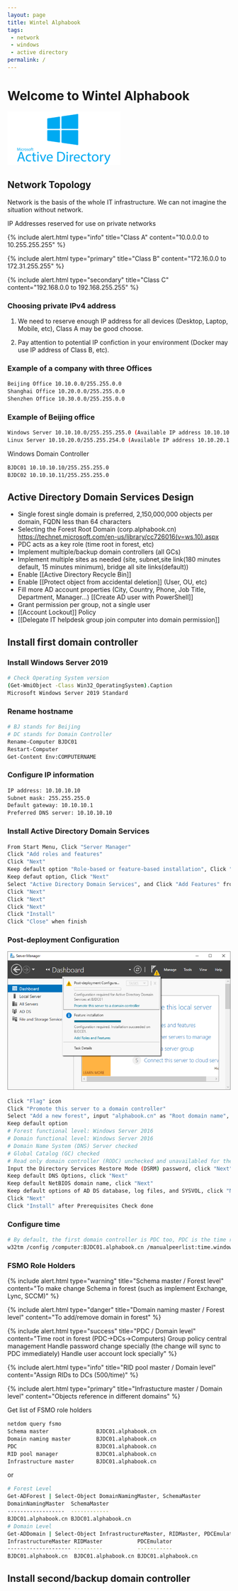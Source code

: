 ```yaml
---
layout: page
title: Wintel Alphabook
tags: 
 - network
 - windows
 - active directory
permalink: /
---
```


# Welcome to Wintel Alphabook


![assets/img/ad.png](assets/img/ad.png)

## Network Topology

Network is the basis of the whole IT infrastructure. We can not imagine the situation without network.

IP Addresses reserved for use on private networks

{% include alert.html type="info" title="Class A" content="10.0.0.0 to 10.255.255.255" %}

{% include alert.html type="primary" title="Class B" content="172.16.0.0 to 172.31.255.255" %}

{% include alert.html type="secondary" title="Class C" content="192.168.0.0 to 192.168.255.255" %}

### Choosing private IPv4 address

1. We need to reserve enough IP address for all devices (Desktop, Laptop, Mobile, etc), Class A may be good choose. 

2. Pay attention to potential IP confiction in your environment (Docker may use IP address of Class B, etc).

### Example of a company with three Offices

```bash
Beijing Office 10.10.0.0/255.255.0.0
Shanghai Office 10.20.0.0/255.255.0.0
Shenzhen Office 10.30.0.0/255.255.0.0
```

### Example of Beijing office

```bash
Windows Server 10.10.10.0/255.255.255.0 (Available IP address 10.10.10.1 - 10.10.10.254)
Linux Server 10.10.20.0/255.255.254.0 (Available IP address 10.10.20.1 - 10.10.21.254)
```

Windows Domain Controller
```bash
BJDC01 10.10.10.10/255.255.255.0
BJDC02 10.10.10.11/255.255.255.0
```

## Active Directory Domain Services Design

* Single forest single domain is preferred, 2,150,000,000 objects per domain, FQDN less than 64 characters
* Selecting the Forest Root Domain (corp.alphabook.cn) https://technet.microsoft.com/en-us/library/cc726016(v=ws.10).aspx
* PDC acts as a key role (time root in forest, etc)
* Implement multiple/backup domain controllers (all GCs)
* Implement multiple sites as needed (site, subnet,site link(180 minutes default, 15 minutes minimum), bridge all site links(default))
* Enable [[Active Directory Recycle Bin]]
* Enable [[Protect object from accidental deletion]] (User, OU, etc)
* Fill more AD account properties (City, Country, Phone, Job Title, Department, Manager...) [[Create AD user with PowerShell]]
* Grant permission per group, not a single user
* [[Account Lockout]] Policy
* [[Delegate IT helpdesk group join computer into domain permission]]

## Install first domain controller

### Install Windows Server 2019

```bash
# Check Operating System version
(Get-WmiObject -Class Win32_OperatingSystem).Caption
Microsoft Windows Server 2019 Standard
```

### Rename hostname

```bash
# BJ stands for Beijing
# DC stands for Domain Controller
Rename-Computer BJDC01
Restart-Computer
Get-Content Env:COMPUTERNAME
```

### Configure IP information

```bash
IP address: 10.10.10.10
Subnet mask: 255.255.255.0
Default gateway: 10.10.10.1
Preferred DNS server: 10.10.10.10
```

### Install Active Directory Domain Services

```bash
From Start Menu, Click "Server Manager"
Click "Add roles and features"
Click "Next"
Keep default option "Role-based or feature-based installation", Click "Next"
Keep defaut option, Click "Next"
Select "Active Directory Domain Services", and Click "Add Features" from the pop up window
Click "Next"
Click "Next"
Click "Next"
Click "Install"
Click "Close" when finish
```

### Post-deployment Configuration

![assets/img/dc-promote.png](assets/img/dc-promote.png)

```bash
Click "Flag" icon
Click "Promote this server to a domain controller"
Select "Add a new forest", input "alphabook.cn" as "Root domain name", click "Next"
Keep default option
# Forest functional level: Windows Server 2016
# Domain functional level: Windows Server 2016
# Domain Name System (DNS) Server checked
# Global Catalog (GC) checked
# Read only domain controller (RODC) unchecked and unavailabled for the first Domain Controller
Input the Directory Services Restore Mode (DSRM) password, click "Next"
Keep default DNS Options, click "Next"
Keep default NetBIOS domain name, click "Next"
Keep default options of AD DS database, log files, and SYSVOL, click "Next"
Click "Next"
Click "Install" after Prerequisites Check done
```

### Configure time

```bash
# By default, the first domain controller is PDC too, PDC is the time root of the forest.
w32tm /config /computer:BJDC01.alphabook.cn /manualpeerlist:time.windows.com /syncfromflags:manual /update
```

### FSMO Role Holders

{% include alert.html type="warning" title="Schema master / Forest level" content="To make change Schema in forest (such as implement Exchange, Lync, SCCM)" %}

{% include alert.html type="danger" title="Domain naming master / Forest level" content="To add/remove domain in forest" %}

{% include alert.html type="success" title="PDC / Domain level" content="Time root in forest (PDC->DCs->Computers)
Group policy central management
Handle password change specially (the change will sync to PDC immediately)
Handle user account lock specially" %}

{% include alert.html type="info" title="RID pool master / Domain level" content="Assign RIDs to DCs (500/time)" %}

{% include alert.html type="primary" title="Infrastucture master / Domain level" content="Objects reference in different domains" %}

Get list of FSMO role holders
```bash
netdom query fsmo
Schema master               BJDC01.alphabook.cn
Domain naming master        BJDC01.alphabook.cn
PDC                         BJDC01.alphabook.cn
RID pool manager            BJDC01.alphabook.cn
Infrastructure master       BJDC01.alphabook.cn
```

or
```bash
# Forest Level
Get-ADForest | Select-Object DomainNamingMaster, SchemaMaster
DomainNamingMaster  SchemaMaster       
------------------  ------------       
BJDC01.alphabook.cn BJDC01.alphabook.cn
# Domain Level
Get-ADDomain | Select-Object InfrastructureMaster, RIDMaster, PDCEmulator
InfrastructureMaster RIDMaster           PDCEmulator        
-------------------- ---------           -----------        
BJDC01.alphabook.cn  BJDC01.alphabook.cn BJDC01.alphabook.cn
```


## Install second/backup domain controller
